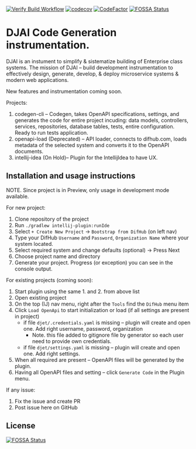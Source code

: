 [![Verify Build Workflow](https://github.com/djai-app/djai-codegen/actions/workflows/verify.yaml/badge.svg)](https://github.com/djai-app/djai-codegen/actions/workflows/verify.yaml)
[![codecov](https://codecov.io/gh/djai-app/djai-codegen/branch/main/graph/badge.svg?token=J1Y895B9QV)](https://codecov.io/gh/djai-app/djai-codegen)
[![CodeFactor](https://www.codefactor.io/repository/github/djai-app/djai-codegen/badge)](https://www.codefactor.io/repository/github/djai-app/djai-codegen) 
[![FOSSA Status](https://app.fossa.com/api/projects/git%2Bgithub.com%2Fdjai-app%2Fdjai-codegen.svg?type=shield)](https://app.fossa.com/projects/git%2Bgithub.com%2Fdjai-app%2Fdjai-codegen?ref=badge_shield)

# DJAI Code Generation instrumentation.
DJAI is an instument to simplify & sistematize building of Enterprise class systems.
The mission of DJAI – build development instrumentation to effectively design, generate, develop, & deploy microservice systems & modern web applications.

New features and instrumentation coming soon.

Projects:
1. codegen-cli – Codegen, takes OpenAPI specifications, settings, and generates the code for entire project incuding: data models, controllers, services, repositories, database tables, tests, entire configuration. Ready to run tests application.
2. openapi-load (Deprecated) – API loader, connects to difhub.com, loads metadata of the selected system and converts it to the OpenAPI documents. 
3. intellij-idea (On Hold)– Plugin for the IntellijIdea to have UX.

## Installation and usage instructions

NOTE. Since project is in Preview, only usage in development mode available.

For new project:
1. Clone repository of the project
2. Run `./gradlew intellij-plugin:runIde`
3. Select `+ Create New Project` -> `Bootstrap from DifHub` (on left nav)
4. Type your DifHub `Username` and `Password`, `Organization Name` where your system located. 
5. Select required system and change defaults (optional) -> Press Next
6. Choose project name and directory
7. Generate your project. Progress (or exception) you can see in the console output.

For existing projects (coming soon):
1. Start plugin using the same 1. and 2. from above list
2. Open existing project
3. On the top (IJ) nav menu, right after the `Tools` find the `DifHub` menu item
4. Click `Load OpenApi` to start initialization or load (if all settings are present in project)
    - if file `djet/.credentials.yaml` is missing – plugin will create and open one. Add right username, password, organization
        - Note. this file added to gitignore file by generator so each user need to provide own credentials.
    - if file `djet/settings.yaml` is missing – plugin will create and open one. Add right settings.
5. When all required are present – OpenAPI files will be generated by the plugin.
6. Having all OpenAPI files and setting – click `Generate Code` in the Plugin menu.

If any issue: 
1. Fix the issue and create PR
2. Post issue here on GitHub


## License
[![FOSSA Status](https://app.fossa.com/api/projects/git%2Bgithub.com%2FDJetCloud%2Fdjet-codegen.svg?type=large)](https://app.fossa.com/projects/git%2Bgithub.com%2FDJetCloud%2Fdjet-codegen?ref=badge_large)
